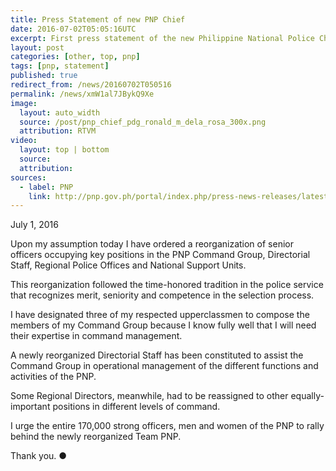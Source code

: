 ```yaml
---
title: Press Statement of new PNP Chief
date: 2016-07-02T05:05:16UTC
excerpt: First press statement of the new Philippine National Police Chief, Police Director General Ronald Dela Rosa, after his assumption of command on 1 July 2016.
layout: post
categories: [other, top, pnp]
tags: [pnp, statement]
published: true
redirect_from: /news/20160702T050516
permalink: /news/xmW1al7JBykQ9Xe
image:
  layout: auto_width
  source: /post/pnp_chief_pdg_ronald_m_dela_rosa_300x.png
  attribution: RTVM
video:
  layout: top | bottom
  source:
  attribution:
sources:
  - label: PNP
    link: http://pnp.gov.ph/portal/index.php/press-news-releases/latest-news/3431-press-statement-of-the-chief-pnp-pdg-ronald-m-dela-rosa
---
```


July 1, 2016

Upon my assumption today I have ordered a reorganization of senior officers occupying key positions in the PNP Command Group, Directorial Staff, Regional Police Offices and National Support Units.

This reorganization followed the time-honored tradition in the police service that recognizes merit, seniority and competence in the selection process.

I have designated three of my respected upperclassmen to compose the members of my Command Group because I know fully well that I will need their expertise in command management.

A newly reorganized Directorial Staff has been constituted to assist the Command Group in operational management of the different functions and activities of the PNP.

Some Regional Directors, meanwhile, had to be reassigned to other equally-important positions in different levels of command.

I urge the entire 170,000 strong officers, men and women of the PNP to rally behind the newly reorganized Team PNP.

Thank you.
&#x25cf;


